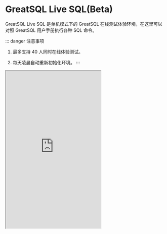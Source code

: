 # GreatSQL Live SQL(Beta)

GreatSQL Live SQL 是单机模式下的 GreatSQL 在线测试体验环境，在这里可以对照 GreatSQL 用户手册执行各种 SQL 命令。

::: danger 注意事项
1. 最多支持 40 人同时在线体验测试。

2. 每天凌晨自动重新初始化环境。
:::

<div class="container">
<iframe src='http://live.greatsql.cn' title='GreatSQL Live SQL' height='500px'></iframe>
</div>
